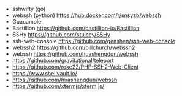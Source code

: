 
* sshwifty (go)
* webssh (python)
  https://hub.docker.com/r/snsyzb/webssh
* Guacamole
* Bastillion
  https://github.com/bastillion-io/Bastillion
* SSHy
  https://github.com/stuicey/SSHy
* ssh-web-console
  https://github.com/genshen/ssh-web-console
* webssh2
  https://github.com/billchurch/webssh2
* webssh
  https://github.com/huashengdun/webssh
* https://github.com/gravitational/teleport
* https://github.com/roke22/PHP-SSH2-Web-Client
* https://www.shellvault.io/
* https://github.com/huashengdun/webssh
* https://github.com/xtermjs/xterm.js/

